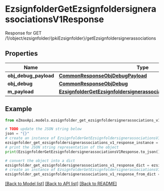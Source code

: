 # EzsignfolderGetEzsignfoldersignerassociationsV1Response

Response for GET /1/object/ezsignfolder/{pkiEzsignfolder}/getEzsignfoldersignerassociations

## Properties

Name | Type | Description | Notes
------------ | ------------- | ------------- | -------------
**obj_debug_payload** | [**CommonResponseObjDebugPayload**](CommonResponseObjDebugPayload.md) |  | 
**obj_debug** | [**CommonResponseObjDebug**](CommonResponseObjDebug.md) |  | [optional] 
**m_payload** | [**EzsignfolderGetEzsignfoldersignerassociationsV1ResponseMPayload**](EzsignfolderGetEzsignfoldersignerassociationsV1ResponseMPayload.md) |  | 

## Example

```python
from eZmaxApi.models.ezsignfolder_get_ezsignfoldersignerassociations_v1_response import EzsignfolderGetEzsignfoldersignerassociationsV1Response

# TODO update the JSON string below
json = "{}"
# create an instance of EzsignfolderGetEzsignfoldersignerassociationsV1Response from a JSON string
ezsignfolder_get_ezsignfoldersignerassociations_v1_response_instance = EzsignfolderGetEzsignfoldersignerassociationsV1Response.from_json(json)
# print the JSON string representation of the object
print(EzsignfolderGetEzsignfoldersignerassociationsV1Response.to_json())

# convert the object into a dict
ezsignfolder_get_ezsignfoldersignerassociations_v1_response_dict = ezsignfolder_get_ezsignfoldersignerassociations_v1_response_instance.to_dict()
# create an instance of EzsignfolderGetEzsignfoldersignerassociationsV1Response from a dict
ezsignfolder_get_ezsignfoldersignerassociations_v1_response_from_dict = EzsignfolderGetEzsignfoldersignerassociationsV1Response.from_dict(ezsignfolder_get_ezsignfoldersignerassociations_v1_response_dict)
```
[[Back to Model list]](../README.md#documentation-for-models) [[Back to API list]](../README.md#documentation-for-api-endpoints) [[Back to README]](../README.md)


